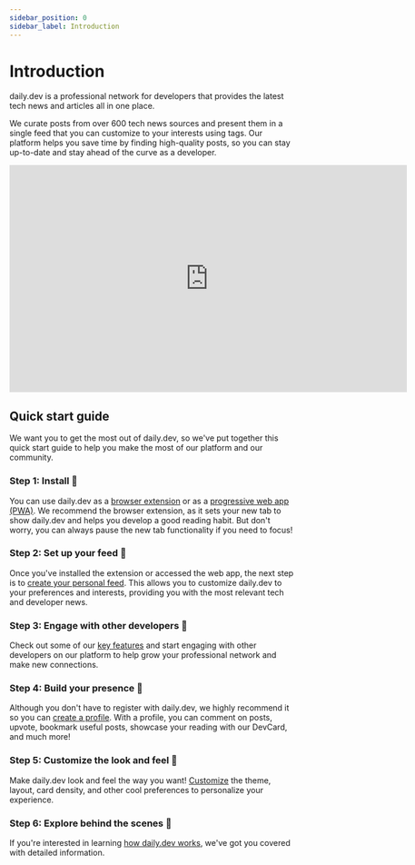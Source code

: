 ```yaml
---
sidebar_position: 0
sidebar_label: Introduction
---
```


# Introduction

daily.dev is a professional network for developers that provides the latest tech news and articles all in one place. 

We curate posts from over 600 tech news sources and present them in a single feed that you can customize to your interests using tags. Our platform helps you save time by finding high-quality posts, so you can stay up-to-date and stay ahead of the curve as a developer.

<iframe width="700" height="400" src="https://www.youtube.com/embed/igZCEr3HwCg" frameborder="0" allow="accelerometer; autoplay; encrypted-media; gyroscope; picture-in-picture" allowfullscreen></iframe>

## Quick start guide

We want you to get the most out of daily.dev, so we've put together this quick start guide to help you make the most of our platform and our community.

### Step 1: Install 🚀

You can use daily.dev as a [browser extension](/getting-started/browser-extension-installation.md) or as a [progressive web app (PWA)](/getting-started/pwa.md). We recommend the browser extension, as it sets your new tab to show daily.dev and helps you develop a good reading habit. But don't worry, you can always pause the new tab functionality if you need to focus!

### Step 2: Set up your feed 🎯

Once you've installed the extension or accessed the web app, the next step is to [create your personal feed](/setting-up-your-feed/filtering-content-feed.md). This allows you to customize daily.dev to your preferences and interests, providing you with the most relevant tech and developer news.

### Step 3: Engage with other developers 👏

Check out some of our [key features](/key-features/feeds.md) and start engaging with other developers on our platform to help grow your professional network and make new connections.

### Step 4: Build your presence 🦸

Although you don't have to register with daily.dev, we highly recommend it so you can [create a profile](/your-profile/activity.md). With a profile, you can comment on posts, upvote, bookmark useful posts, showcase your reading with our DevCard, and much more!

### Step 5: Customize the look and feel 🌈

Make daily.dev look and feel the way you want! [Customize](/customize-your-feed/layout.md) the theme, layout, card density, and other cool preferences to personalize your experience.

### Step 6: Explore behind the scenes 👀

If you're interested in learning [how daily.dev works](/how-does-daily-dev-work/dailydev-101.md), we've got you covered with detailed information.